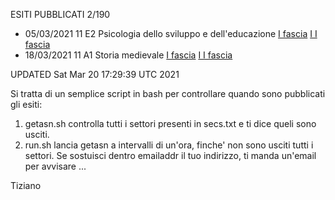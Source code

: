 ESITI PUBBLICATI 2/190

- 05/03/2021 11 E2 Psicologia dello sviluppo e dell'educazione  [I fascia](https://asn18.cineca.it/pubblico/miur/esito/11%252FE2/1/6) [I    I fascia](https://asn18.cineca.it/pubblico/miur/esito/11%252FE2/2/6)
- 18/03/2021 11 A1 Storia medievale  [I fascia](https://asn18.cineca.it/pubblico/miur/esito/11%252FA1/1/6) [I    I fascia](https://asn18.cineca.it/pubblico/miur/esito/11%252FA1/2/6)

UPDATED Sat Mar 20 17:29:39 UTC 2021




Si tratta di un semplice script in bash per controllare quando sono pubblicati gli esiti:

1) getasn.sh controlla tutti i settori presenti in secs.txt e ti dice queli sono usciti. 
2) run.sh lancia getasn a intervalli di un'ora, finche' non sono usciti tutti i settori. Se sostuisci dentro emailaddr il tuo indirizzo, ti manda un'email per avvisare ...

Tiziano
